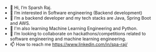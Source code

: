 - 👋 Hi, I’m Sparsh Raj.
- 👀 I’m interested in Software engineering (Backend development)
- 🌱 I’m a backend developer and my tech stacks are Java, Spring Boot and AWS.
- 🌱 I'm also learning Machine Learning Engineering and Python.
- 💞️ I’m looking to collaborate on hackathons/competitions related to software engineering and machine learning engineering.
- 📫 How to reach me https://www.linkedin.com/in/spa-raj/ 

<!---
sparsh3007/sparsh3007 is a ✨ special ✨ repository because its `README.md` (this file) appears on your GitHub profile.
You can click the Preview link to take a look at your changes.
--->
